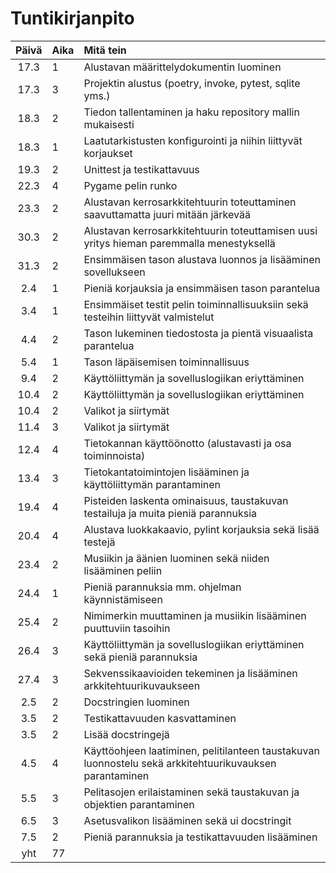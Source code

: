 # Tuntikirjanpito

| Päivä | Aika | Mitä tein |
| :----:|:-----| :-----|
| 17.3 | 1    | Alustavan määrittelydokumentin luominen |
| 17.3 | 3    | Projektin alustus (poetry, invoke, pytest, sqlite yms.) |
| 18.3 | 2    | Tiedon tallentaminen ja haku repository mallin mukaisesti |
| 18.3 | 1    | Laatutarkistusten konfigurointi ja niihin liittyvät korjaukset |
| 19.3 | 2    | Unittest ja testikattavuus |
| 22.3 | 4    | Pygame pelin runko |
| 23.3 | 2    | Alustavan kerrosarkkitehtuurin toteuttaminen saavuttamatta juuri mitään järkevää |
| 30.3 | 2    | Alustavan kerrosarkkitehtuurin toteuttamisen uusi yritys hieman paremmalla menestyksellä |
| 31.3 | 2    | Ensimmäisen tason alustava luonnos ja lisääminen sovellukseen|
| 2.4  | 1    | Pieniä korjauksia ja ensimmäisen tason parantelua |
| 3.4  | 1    | Ensimmäiset testit pelin toiminnallisuuksiin sekä testeihin liittyvät valmistelut |
| 4.4  | 2    | Tason lukeminen tiedostosta ja pientä visuaalista parantelua |
| 5.4  | 1    | Tason läpäisemisen toiminnallisuus |
| 9.4  | 2    | Käyttöliittymän ja sovelluslogiikan eriyttäminen |
| 10.4 | 2    | Käyttöliittymän ja sovelluslogiikan eriyttäminen |
| 10.4 | 2    | Valikot ja siirtymät |
| 11.4 | 3    | Valikot ja siirtymät |
| 12.4 | 4    | Tietokannan käyttöönotto (alustavasti ja osa toiminnoista) |
| 13.4 | 3    | Tietokantatoimintojen lisääminen ja käyttöliittymän parantaminen |
| 19.4 | 4   | Pisteiden laskenta ominaisuus, taustakuvan testailuja ja muita pieniä parannuksia |
| 20.4 | 4   | Alustava luokkakaavio, pylint korjauksia sekä lisää testejä |
| 23.4 | 2   | Musiikin ja äänien luominen sekä niiden lisääminen peliin |
| 24.4 | 1   | Pieniä parannuksia mm. ohjelman käynnistämiseen |
| 25.4 | 2   | Nimimerkin muuttaminen ja musiikin lisääminen puuttuviin tasoihin |
| 26.4 | 3   | Käyttöliittymän ja sovelluslogiikan eriyttäminen sekä pieniä parannuksia |
| 27.4 | 3   | Sekvenssikaavioiden tekeminen ja lisääminen arkkitehtuurikuvaukseen |
| 2.5  | 2   | Docstringien luominen |
| 3.5  | 2   | Testikattavuuden kasvattaminen |
| 3.5  | 2   | Lisää docstringejä |
| 4.5  | 4   | Käyttöohjeen laatiminen, pelitilanteen taustakuvan luonnostelu sekä arkkitehtuurikuvauksen parantaminen |
| 5.5  | 3   | Pelitasojen erilaistaminen sekä taustakuvan ja objektien parantaminen |
| 6.5  | 3   | Asetusvalikon lisääminen sekä ui docstringit |
| 7.5  | 2   | Pieniä parannuksia ja testikattavuuden lisääminen |
| yht   | 77    | | 